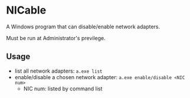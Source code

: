 # NICable
A Windows program that can disable/enable network adapters.

Must be run at Administrator's previlege.

## Usage

- list all network adapters: `a.exe list`
- enable/disable a chosen network adapter: `a.exe enable/disable <NIC num>`
  - NIC num: listed by command list

